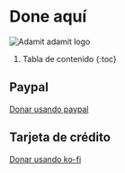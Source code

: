 # Done aquí
![](./images/logo.png "Adamit adamit logo")

1. Tabla de contenido
{:toc}

## Paypal
[Donar usando paypal](https://paypal.me/kibutzadamit)
## Tarjeta de crédito
[Donar usando ko-fi](https://ko-fi.com/kibutzadamit)